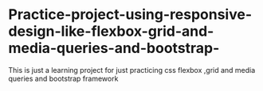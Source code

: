# Practice-project-using-responsive-design-like-flexbox-grid-and-media-queries-and-bootstrap-
This is just a learning project for just practicing css flexbox ,grid and media queries and bootstrap framework
